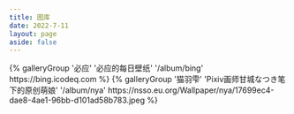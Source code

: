 ```yaml
---
title: 图库
date: 2022-7-11
layout: page
aside: false
---
```



<div class="gallery-group-main">
{% galleryGroup '必应' '必应的每日壁纸' '/album/bing' https://bing.icodeq.com %}
{% galleryGroup '猫羽雫' 'Pixiv画师甘城なつき笔下的原创萌娘' '/album/nya' https://nsso.eu.org/Wallpaper/nya/17699ec4-dae8-4ae1-96bb-d101ad58b783.jpeg %}
</div>






